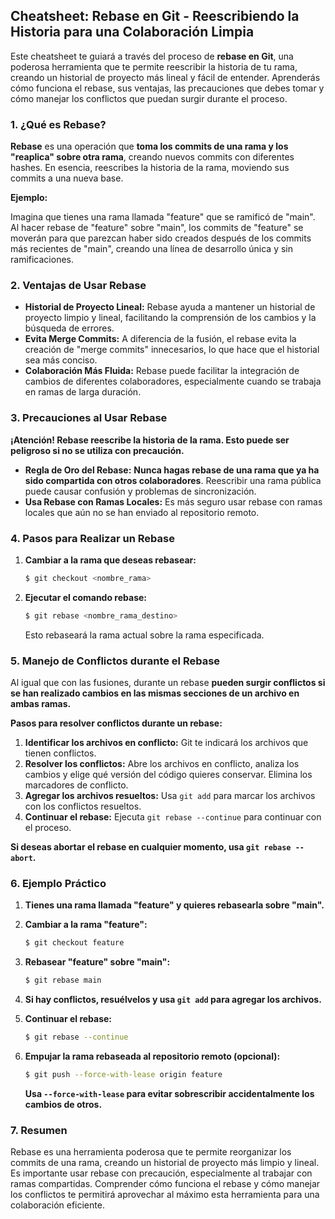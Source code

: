 ## Cheatsheet: Rebase en Git - Reescribiendo la Historia para una Colaboración Limpia

Este cheatsheet te guiará a través del proceso de **rebase en Git**, una poderosa herramienta que te permite reescribir la historia de tu rama, creando un historial de proyecto más lineal y fácil de entender. Aprenderás cómo funciona el rebase, sus ventajas, las precauciones que debes tomar y cómo manejar los conflictos que puedan surgir durante el proceso.

### 1. ¿Qué es Rebase?

**Rebase** es una operación que **toma los commits de una rama y los "reaplica" sobre otra rama**, creando nuevos commits con diferentes hashes.  En esencia, reescribes la historia de la rama, moviendo sus commits a una nueva base.

**Ejemplo:**

Imagina que tienes una rama llamada "feature" que se ramificó de "main".  Al hacer rebase de "feature" sobre "main", los commits de "feature" se moverán para que parezcan haber sido creados después de los commits más recientes de "main", creando una línea de desarrollo única y sin ramificaciones.

### 2.  Ventajas de Usar Rebase

* **Historial de Proyecto Lineal:** Rebase ayuda a mantener un historial de proyecto limpio y lineal, facilitando la comprensión de los cambios y la búsqueda de errores.
* **Evita Merge Commits:** A diferencia de la fusión, el rebase evita la creación de "merge commits" innecesarios, lo que hace que el historial sea más conciso.
* **Colaboración Más Fluida:** Rebase puede facilitar la integración de cambios de diferentes colaboradores, especialmente cuando se trabaja en ramas de larga duración.

### 3.  Precauciones al Usar Rebase

**¡Atención! Rebase reescribe la historia de la rama.  Esto puede ser peligroso si no se utiliza con precaución.**

* **Regla de Oro del Rebase:** **Nunca hagas rebase de una rama que ya ha sido compartida con otros colaboradores**.  Reescribir una rama pública puede causar confusión y problemas de sincronización.
* **Usa Rebase con Ramas Locales:** Es más seguro usar rebase con ramas locales que aún no se han enviado al repositorio remoto.

### 4.  Pasos para Realizar un Rebase

1. **Cambiar a la rama que deseas rebasear:**

    ```bash
    $ git checkout <nombre_rama>
    ```
2. **Ejecutar el comando rebase:**

    ```bash
    $ git rebase <nombre_rama_destino> 
    ```
   Esto rebaseará la rama actual sobre la rama especificada.

### 5. Manejo de Conflictos durante el Rebase

Al igual que con las fusiones, durante un rebase **pueden surgir conflictos si se han realizado cambios en las mismas secciones de un archivo en ambas ramas.**

**Pasos para resolver conflictos durante un rebase:**

1. **Identificar los archivos en conflicto:** Git te indicará los archivos que tienen conflictos.
2. **Resolver los conflictos:** Abre los archivos en conflicto, analiza los cambios y elige qué versión del código quieres conservar.  Elimina los marcadores de conflicto.
3. **Agregar los archivos resueltos:** Usa `git add` para marcar los archivos con los conflictos resueltos.
4. **Continuar el rebase:** Ejecuta `git rebase --continue` para continuar con el proceso.

**Si deseas abortar el rebase en cualquier momento, usa `git rebase --abort`.**

### 6.  Ejemplo Práctico

1. **Tienes una rama llamada "feature" y quieres rebasearla sobre "main".**

2. **Cambiar a la rama "feature":**

    ```bash
    $ git checkout feature
    ```

3. **Rebasear "feature" sobre "main":**

    ```bash
    $ git rebase main
    ```

4. **Si hay conflictos, resuélvelos y usa `git add` para agregar los archivos.**

5. **Continuar el rebase:**

    ```bash
    $ git rebase --continue
    ```

6. **Empujar la rama rebaseada al repositorio remoto (opcional):**

    ```bash
    $ git push --force-with-lease origin feature 
    ```
   **Usa `--force-with-lease` para evitar sobrescribir accidentalmente los cambios de otros.**

### 7. Resumen

Rebase es una herramienta poderosa que te permite reorganizar los commits de una rama, creando un historial de proyecto más limpio y lineal.  Es importante usar rebase con precaución, especialmente al trabajar con ramas compartidas.  Comprender cómo funciona el rebase y cómo manejar los conflictos te permitirá aprovechar al máximo esta herramienta para una colaboración eficiente. 
